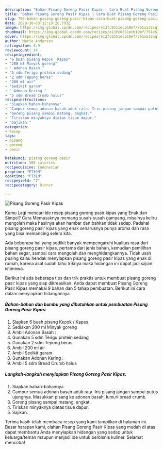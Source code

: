 ```yaml
---
description: "Bahan Pisang Goreng Pasir Kipas | Cara Buat Pisang Goreng Pasir Kipas Yang Bikin Ngiler"
title: "Bahan Pisang Goreng Pasir Kipas | Cara Buat Pisang Goreng Pasir Kipas Yang Bikin Ngiler"
slug: 796-bahan-pisang-goreng-pasir-kipas-cara-buat-pisang-goreng-pasir-kipas-yang-bikin-ngiler
date: 2020-10-03T12:18:28.793Z
image: https://img-global.cpcdn.com/recipes/e13fc0551ecb10ef/751x532cq70/pisang-goreng-pasir-kipas-foto-resep-utama.jpg
thumbnail: https://img-global.cpcdn.com/recipes/e13fc0551ecb10ef/751x532cq70/pisang-goreng-pasir-kipas-foto-resep-utama.jpg
cover: https://img-global.cpcdn.com/recipes/e13fc0551ecb10ef/751x532cq70/pisang-goreng-pasir-kipas-foto-resep-utama.jpg
author: Marie Anderson
ratingvalue: 4.9
reviewcount: 14
recipeingredient:
- "6 buah pisang Kepok  Kapas"
- "200 ml Minyak goreng"
- " Adonan Basah "
- "5 sdm Terigu protein sedang"
- "2 sdm Tepung beras"
- "200 ml air"
- "Sedikit garam"
- " Adonan Kering "
- "5 sdm Bread Crumb halus"
recipeinstructions:
- "Siapkan bahan-bahannya"
- "Campur semua adonan basah aduk rata. Iris pisang jangan sampai putus ujungnya. Masukkan pisang ke adonan basah, lumuri bread crumb."
- "Goreng pisang sampai matang, angkat."
- "Tiriskan minyaknya diatas tisue dapur."
- "Sajikan."
categories:
- Resep
tags:
- pisang
- goreng
- pasir

katakunci: pisang goreng pasir 
nutrition: 160 calories
recipecuisine: Indonesian
preptime: "PT39M"
cooktime: "PT31M"
recipeyield: "2"
recipecategory: Dinner

---
```



![Pisang Goreng Pasir Kipas](https://img-global.cpcdn.com/recipes/e13fc0551ecb10ef/751x532cq70/pisang-goreng-pasir-kipas-foto-resep-utama.jpg)

Kamu Lagi mencari ide resep pisang goreng pasir kipas yang Enak dan Simpel? Cara Memasaknya memang susah-susah gampang. misalnya keliru mengolah maka hasilnya akan hambar dan bahkan tidak sedap. Padahal pisang goreng pasir kipas yang enak seharusnya punya aroma dan rasa yang bisa memancing selera kita.

Ada beberapa hal yang sedikit banyak mempengaruhi kualitas rasa dari pisang goreng pasir kipas, pertama dari jenis bahan, kemudian pemilihan bahan segar, sampai cara mengolah dan menghidangkannya. Tidak usah pusing kalau hendak menyiapkan pisang goreng pasir kipas yang enak di rumah, karena asal sudah tahu triknya maka hidangan ini dapat jadi sajian istimewa.




Berikut ini ada beberapa tips dan trik praktis untuk membuat pisang goreng pasir kipas yang siap dikreasikan. Anda dapat membuat Pisang Goreng Pasir Kipas memakai 9 bahan dan 5 tahap pembuatan. Berikut ini cara dalam menyiapkan hidangannya.

<!--inarticleads1-->

##### Bahan-bahan dan bumbu yang dibutuhkan untuk pembuatan Pisang Goreng Pasir Kipas:

1. Siapkan 6 buah pisang Kepok / Kapas
1. Sediakan 200 ml Minyak goreng
1. Ambil  Adonan Basah :
1. Gunakan 5 sdm Terigu protein sedang
1. Gunakan 2 sdm Tepung beras
1. Ambil 200 ml air
1. Ambil Sedikit garam
1. Gunakan  Adonan Kering :
1. Ambil 5 sdm Bread Crumb halus




<!--inarticleads2-->

##### Langkah-langkah menyiapkan Pisang Goreng Pasir Kipas:

1. Siapkan bahan-bahannya
1. Campur semua adonan basah aduk rata. Iris pisang jangan sampai putus ujungnya. Masukkan pisang ke adonan basah, lumuri bread crumb.
1. Goreng pisang sampai matang, angkat.
1. Tiriskan minyaknya diatas tisue dapur.
1. Sajikan.




Terima kasih telah membaca resep yang kami tampilkan di halaman ini. Besar harapan kami, olahan Pisang Goreng Pasir Kipas yang mudah di atas dapat membantu Anda menyiapkan hidangan yang sedap untuk keluarga/teman maupun menjadi ide untuk berbisnis kuliner. Selamat mencoba!

